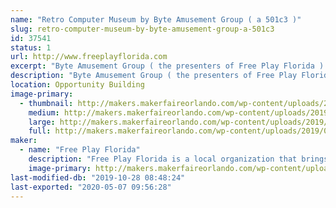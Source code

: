 ```yaml
---
name: "Retro Computer Museum by Byte Amusement Group ( a 501c3 )"
slug: retro-computer-museum-by-byte-amusement-group-a-501c3
id: 37541
status: 1
url: http://www.freeplayflorida.com
excerpt: "Byte Amusement Group ( the presenters of Free Play Florida ) is a 501c3 Non-Profit and will be exhibiting the Retro Computer Exhibit.  We may even have an Arcade or Pinball to play !  "
description: "Byte Amusement Group ( the presenters of Free Play Florida ) is a 501c3 Non-Profit and will be exhibiting the Retro Computer Exhibit.  We may even have an Arcade or Pinball to play !"
location: Opportunity Building
image-primary:
  - thumbnail: http://makers.makerfaireorlando.com/wp-content/uploads/2019/09/20190726_195527-150x150.jpg
    medium: http://makers.makerfaireorlando.com/wp-content/uploads/2019/09/20190726_195527-300x225.jpg
    large: http://makers.makerfaireorlando.com/wp-content/uploads/2019/09/20190726_195527-1024x768.jpg
    full: http://makers.makerfaireorlando.com/wp-content/uploads/2019/09/20190726_195527.jpg
maker:
  - name: "Free Play Florida"
    description: "Free Play Florida is a local organization that brings all the exciting aspects of Pinball, Arcade, and Consoles to the Orlando area in November, we also bring small arcades to local community events such as but not limited to: Spooky Empire, MegaCon, Walker Stalker Con.  This year we plan on bringing more Maker themed items to Orlando Maker fair. Last year we brought a Large Dragon's Lair Themed Joystick and Minecraft Arcade Machine.  "
    image-primary: http://makers.makerfaireorlando.com/wp-content/uploads/2015/08/logo-1024x503.jpeg
last-modified-db: "2019-10-28 08:48:24"
last-exported: "2020-05-07 09:56:28"
---
```

